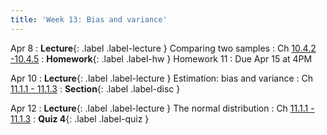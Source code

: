 ```yaml
---
title: 'Week 13: Bias and variance'
---
```


Apr 8
: **Lecture**{: .label .label-lecture } Comparing two samples
    : Ch [10.4.2 -10.4.5](http://stat88.org/textbook/content/Chapter_10/04_The_Normal_Distribution.html)
: **Homework**{: .label .label-hw } Homework 11
    : Due Apr 15 at 4PM

Apr 10
: **Lecture**{: .label .label-lecture } Estimation: bias and variance
    : Ch [11.1.1 - 11.1.3](http://stat88.org/textbook/content/Chapter_11/01_Bias_and_Variance.html)
: **Section**{: .label .label-disc }

Apr 12
: **Lecture**{: .label .label-lecture } The normal distribution
    : Ch [11.1.1 - 11.1.3](http://stat88.org/textbook/content/Chapter_11/01_Bias_and_Variance.html)
: **Quiz 4**{: .label .label-quiz }
